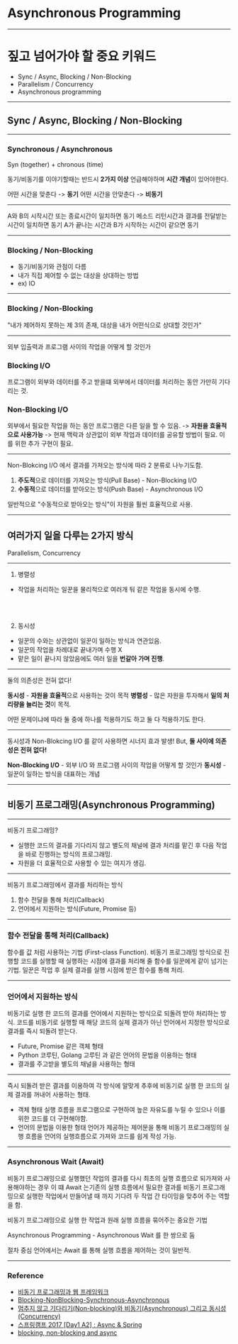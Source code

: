 # Asynchronous Programming

---

# 짚고 넘어가야 할 중요 키워드

- Sync / Async, Blocking / Non-Blocking
- Parallelism / Concurrency
- Asynchronous programming

---
## Sync / Async, Blocking / Non-Blocking

---
### Synchronous / Asynchronous

Syn (together) + chronous (time)

동기/비동기를 이야기할때는 반드시 **2가지 이상** 언급해야하며 **시간 개념**이 있어야한다.

어떤 시간을 맞춘다 -> **동기**
어떤 시간을 안맞춘다 -> **비동기**

---

A와 B의 시작시간 또는 종료시간이 일치하면 동기
메소드 리턴시간과 결과를 전달받는 시간이 일치하면 동기
A가 끝나는 시간과 B가 시작하는 시간이 같으면 동기


---

### Blocking / Non-Blocking

- 동기/비동기와 관점이 다름
- 내가 직접 제어할 수 없는 대상을 상대하는 방법
- ex) IO

---

### Blocking / Non-Blocking

"내가 제어하지 못하는 제 3의 존재, 대상을 내가 어떤식으로 상대할 것인가"

---


외부 입출력과 프로그램 사이의 작업을 어떻게 할 것인가

### Blocking I/O
프로그램이 외부와 데이터를 주고 받을떄 외부에서 데이터를 처리하는 동안 가만히 기다리는 것.

### Non-Blocking I/O
외부에서 필요한 작업을 하는 동안 프로그램은 다른 일을 할 수 있음. 
-> **자원을 효율적으로 사용가능**
-> 현재 맥락과 상관없이 외부 작업과 데이터를 공유할 방법이 필요. 이를 위한 추가 구현이 필요.

---

Non-Blokcing I/O 에서 결과를 가져오는 방식에 따라 2 분류로 나누기도함.
1. **주도적**으로 데이터를 가져오는 방식(Pull Base) - Non-Blocking I/O
2. **수동적**으로 데이터를 받아오는 방식(Push Base) - Asynchronous I/O


일반적으로 "수동적으로 받아오는 방식"이 자원을 훨씬 효율적으로 사용.

---

## 여러가지 일을 다루는 2가지 방식
Parallelism, Concurrency

---

1. 병렬성
- 작업을 처리하는 일꾼을 물리적으로 여러개 둬 같은 작업을 동시에 수행.

<br/> <br/> 

2. 동시성
- 일꾼의 수와는 상관없이 일꾼이 일하는 방식과 연관있음.
- 일꾼의 작업을 차례대로 끝내가며 수행 X
- 맡은 일이 끝나지 않았음에도 여러 일을 **번갈아 가며 진행**.

---

둘의 의존성은 전혀 없다!

**동시성** - **자원을 효율적**으로 사용하는 것이 목적
**병렬성** - 많은 자원을 투자해서 **일의 처리량을 늘리는 것**이 목적.

어떤 문제이냐에 따라 둘 중에 하나를 적용하기도 하고 둘 다 적용하기도 한다.

---

동시성과 Non-Blokcing I/O 를 같이 사용하면 시너지 효과 발생!
But, **둘 사이에 의존성은 전혀 없다!**

**Non-Blocking I/O** - 외부 I/O 와 프로그램 사이의 작업을 어떻게 할 것인가
**동시성** - 일꾼이 일하는 방식을 대표하는 개념

---


## 비동기 프로그래밍(Asynchronous Programming)

---

비동기 프로그래밍?
- 실행한 코드의 결과를 기다리지 않고 별도의 채널에 결과 처리를 맡긴 후 다음 작업을 바로 진행하는 방식의 프로그래밍.
- 자원을 더 효율적으로 사용할 수 있는 여지가 생김.

---

비동기 프로그래밍에서 결과를 처리하는 방식
1.  함수 전달을 통해 처리(Callback)
2.  언어에서 지원하는 방식(Future, Promise 등)

---
### 함수 전달을 통해 처리(Callback)

함수를 값 처럼 사용하는 기법 (First-class Function).
비동기 프로그래밍 방식으로 진행할 코드를 실행할 때 실행하는 시점에 결과를 처리해 줄 함수를 일꾼에게 같이 넘기는 기법.
일꾼은 작업 후 실제 결과를 실행 시점에 받은 함수를 통해 처리.

---
### 언어에서 지원하는 방식

비동기로 실행 한 코드의 결과를 언어에서 지원하는 방식으로 되돌려 받아 처리하는 방식.
코드를 비동기로 실행할 때 해당 코드의 실제 결과가 아닌 언어에서 지정한 방식으로 결과를 즉시 되돌려 받는다.

- Future, Promise 같은 객체 형태
- Python 코루틴, Golang 고루틴 과 같은 언어의 문법을 이용하는 형태
- 결과를 주고받을 별도의 채널을 사용하는 형태

---
즉시 되돌려 받은 결과를 이용하여 각 방식에 알맞게 추후에 비동기로 실행 한 코드의 실제 결과를 꺼내어 사용하는 형태.

- 객체 형태
실행 흐름을 프로그램으로 구현하여 높은 자유도를 누릴 수 있으나 이를 위한 코드를 더 구현해야함.
- 언어의 문법을 이용한 형태
언어가 제공하는 제어문을 통해 비동기 프로그래밍의 실행 흐름을 언어의 실행흐름으로 가져와 코드를 쉽게 작성 가능. 

---
### Asynchronous Wait (Await)

비동기 프로그래밍으로 실행했던 작업의 결과를 다시 최초의 실행 흐름으로 되가져와 사용해야하는 경우 이 떄 Await 는기존의 실행 흐름에서 필요한 결과를 비동기 프로그래밍으로 실행한 작업에서 만들어낼 때 까지 기다려 두 작업 간 타이밍을 맞추어 주는 역할을 함.

비동기 프로그래밍으로 실행 한 작업과 원래 실행 흐름을 묶어주는 중요한 기법

Asynchronous Programming - Asynchronous Wait 를 한 쌍으로 둠

절차 중심 언어에서는 Await 를 통해 실행 흐름을 제어하는 것이 일반적.

---
### Reference

- [비동기 프로그래밍과 웹 프레임워크](https://kstreee.github.io/techmemo/async_and_webframework.pdf)
- [Blocking-NonBlocking-Synchronous-Asynchronous](https://homoefficio.github.io/2017/02/19/Blocking-NonBlocking-Synchronous-Asynchronous/)
- [멈추지 않고 기다리기(Non-blocking)와 비동기(Asynchronous) 그리고 동시성(Concurrency)](https://tech.peoplefund.co.kr/2017/08/02/non-blocking-asynchronous-concurrency.html)
- [스프링캠프 2017 [Day1 A2] : Async & Spring](https://www.youtube.com/watch?v=HKlUvCv9hvA)
- [blocking, non-blocking and async](https://asfirstalways.tistory.com/348)
